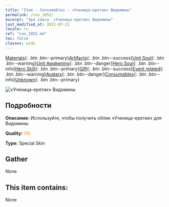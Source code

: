 ```yaml
---
title: "Item - Consumables - «Ученица-еретик» Видомины"
permalink: /con_1052/
excerpt: "Эра хаоса  «Ученица-еретик» Видомины"
last_modified_at: 2021-07-21
locale: ru
ref: "con_1052.md"
toc: false
classes: wide
---
```

 [Materials](/ItemsRU/){: .btn .btn--primary}[Artifacts](/ItemsRU/Artifacts/){: .btn .btn--success}[Unit Soul](/ItemsRU/UnitSoul/){: .btn .btn--warning}[Unit Awakening](/ItemsRU/UnitAwakening/){: .btn .btn--danger}[Hero Soul](/ItemsRU/HeroSoul/){: .btn .btn--info}[Hero Skill](/ItemsRU/HeroSkill/){: .btn .btn--primary}[Gift](/ItemsRU/Gift/){: .btn .btn--success}[Event related](/ItemsRU/Events/){: .btn .btn--warning}[Avatars](/ItemsRU/Avatars/){: .btn .btn--danger}[Consumables](/ItemsRU/Consumables/){: .btn .btn--info}[Unknown](/ItemsRU/Unknown/){: .btn .btn--primary}

 ![«Ученица-еретик» Видомины](/images/h/h_Vidomina3.jpg)

## Подробности
 **Описание:** Используйте, чтобы получить облик «Ученица-еретик» для Видомины

 **Quality:** <span style="color: #FF8C00">OK</span>

 **Type:** Special Skin

## Gather

  None

## This item contains:

  None

